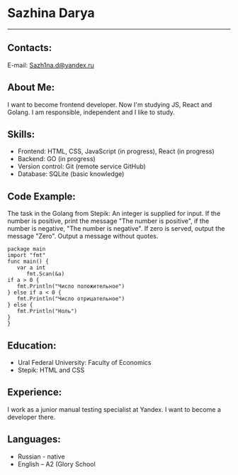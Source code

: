 # Sazhina Darya
****
## Contacts: 
E-mail: Sazh1na.d@yandex.ru
## About Me:
 I want to become frontend developer. Now I'm studying JS, React and Golang. I am responsible, independent and I like to study.
## Skills:
+ Frontend: HTML, CSS, JavaScript (in progress), React (in progress)
+ Backend: GO (in progress)
+ Version control: Git (remote service GitHub)
+ Database: SQLite (basic knowledge)
## Code Example:
The  task in the Golang from Stepik: An integer is supplied for input. If the number is positive, print the message "The number is positive", if the number is negative, "The number is negative". If zero is served, output the message "Zero". Output a message without quotes.
```
package main
import "fmt"
func main() {
   var a int  
      fmt.Scan(&a)  
if a > 0 {
   fmt.Println("Число положительное")
} else if a < 0 {
   fmt.Println("Число отрицательное")
} else {
   fmt.Println("Ноль")
}
}  
 ```
## Education:
* Ural Federal University: 
Faculty of Economics
* Stepik: 
HTML and CSS

## Experience:
I work as a junior manual testing specialist at Yandex. I want to become a developer there.
## Languages:
* Russian - native
* English – A2 (Glory School

